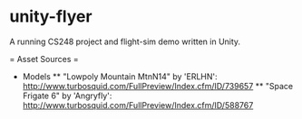 # unity-flyer
A running CS248 project and flight-sim demo written in Unity.

= Asset Sources =

* Models
** "Lowpoly Mountain MtnN14" by 'ERLHN': http://www.turbosquid.com/FullPreview/Index.cfm/ID/739657
** "Space Frigate 6" by 'Angryfly': http://www.turbosquid.com/FullPreview/Index.cfm/ID/588767